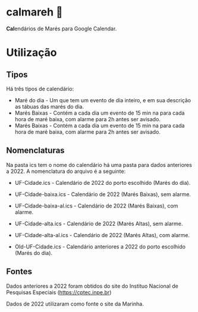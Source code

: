 # calmareh 🌊
**Cal**endários de Marés para Google Calendar.

# Utilização
## Tipos
Há três tipos de calendário:
- Maré do dia - Um que tem um evento de dia inteiro, e em sua descrição as tábuas das marés do dia.
- Marés Baixas - Contém a cada dia um evento de 15 min na para cada hora de maré baixa, com alarme para 2h antes ser avisado.
- Marés Baixas - Contém a cada dia um evento de 15 min na para cada hora de maré baixa, com alarme para 2h antes ser avisado.

## Nomenclaturas
Na pasta ics tem o nome do calendário há uma pasta para dados anteriores a 2022. A nomenclatura do arquivo é a seguinte:
 - UF-Cidade.ics  - Calendário de 2022 do porto escolhido (Marés do dia).
 - UF-Cidade-baixa.ics  - Calendário de 2022 (Marés Baixas), sem alarme.
 - UF-Cidade-baixa-al.ics  - Calendário de 2022 (Marés Baixas), com alarme.
 - UF-Cidade-alta.ics  - Calendário de 2022 (Marés Altas), sem alarme.
 - UF-Cidade-alta-al.ics  - Calendário de 2022 (Marés Altas), com alarme.

 - Old-UF-Cidade.ics - Calendário anteriores a 2022 do porto escolhido (Marés do dia).

## Fontes
Dados anteriores a 2022 foram obtidos do site do Instituo Nacional de Pesquisas Especiais (https://cptec.inpe.br)

Dados de 2022  utilizaram como fonte o site da Marinha.